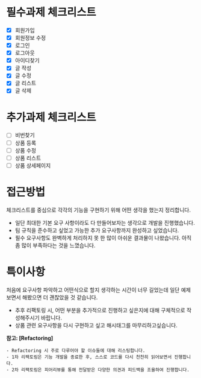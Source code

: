 # **필수과제 체크리스트**

- [x]  회원가입
- [x]  회원정보 수정
- [x]  로그인
- [x]  로그아웃
- [x]  아이디찾기
- [x]  글 작성
- [x]  글 수정
- [x]  글 리스트
- [x]  글 삭제

# **추가과제 체크리스트**

- [ ]  비번찾기
- [ ]  상품 등록
- [ ]  상품 수정
- [ ]  상품 리스트
- [ ]  상품 상세페이지

# **접근방법**
체크리스트를 중심으로 각각의 기능을 구현하기 위해 어떤 생각을 했는지 정리합니다.

- 일단 최대한 기본 요구 사항이라도 다 만들어보자는 생각으로 개발을 진행했습니다.
- 팀 규칙을 준수하고 싶었고 가능한 추가 요구사항까지 완성하고 싶었습니다.
- 필수 요구사항도 완벽하게 처리하지 못 한 많이 아쉬운 결과물이 나왔습니다. 아직 좀 많이 부족하다는 것을 느꼈습니다.
# **특이사항**
처음에 요구사항 파악하고 어떤식으로 할지 생각하는 시간이 너무 길었는데 일단 예제 보면서 해봤으면 더 괜찮았을 것 같습니다.

- 추후 리팩토링 시, 어떤 부분을 추가적으로 진행하고 싶은지에 대해 구체적으로 작성해주시기 바랍니다.
-  상품 관련 요구사항을 다시 구현하고 싶고 해시태그를 마무리하고싶습니다.

  **참고: [Refactoring]**

    - Refactoring 시 주로 다루어야 할 이슈들에 대해 리스팅합니다.
    - 1차 리팩토링은 기능 개발을 종료한 후, 스스로 코드를 다시 천천히 읽어보면서 진행합니다.
    - 2차 리팩토링은 피어리뷰를 통해 전달받은 다양한 의견과 피드백을 조율하여 진행합니다.